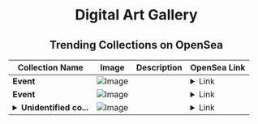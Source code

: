 <div align="center">

# Digital Art Gallery

## Trending Collections on OpenSea

| Collection Name                       | Image                                                                                     | Description                       | OpenSea Link                                                                                          |
|---------------------------------------|-------------------------------------------------------------------------------------------|-----------------------------------|--------------------------------------------------------------------------------------------------------|
| **Event** | ![Image](https://i.seadn.io/s/raw/files/f91e038ef392026278cd44518c7228c1.gif?w=500&auto=format?w=200&auto=format) |  | <details><summary>Link</summary>[Event](https://opensea.io/collection/event-48525)</details> |
| **Event** | ![Image](https://i.seadn.io/s/raw/files/be3cc56bcc54bde5ad7cb2a8719a2aa1.gif?w=500&auto=format?w=200&auto=format) |  | <details><summary>Link</summary>[Event](https://opensea.io/collection/event-48523)</details> |
| **<details><summary>Unidentified co...</summary>Unidentified contract 2238afc0-2f16-47ac-a69d-004f1fa40211</details>** | ![Image](https://i.seadn.io/s/raw/files/7bcffd5e974c148aaba93cda878384a5.png?w=500&auto=format?w=200&auto=format) |  | <details><summary>Link</summary>[Unidentified contract 2238afc0-2f16-47ac-a69d-004f1fa40211](https://opensea.io/collection/unidentified-contract-2238afc0-2f16-47ac-a69d-004f)</details> |

</div>